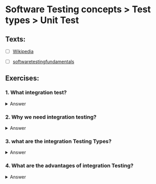 # Software Testing concepts > Test types > Unit Test

## Texts:

- [ ] [Wikipedia](https://en.wikipedia.org/wiki/Integration_testing)
- [ ] [softwaretestingfundamentals](https://softwaretestingfundamentals.com/integration-testing/)


## Exercises:

### 1. What integration test?

<Details>
	<summary>Answer</summary>
	Integration Testing is a level of software testing where individual units are combined and tested to verify if they are working as they intend to when integrated. The main aim here is to test the interface between the modules.
</Details>


### 2. Why we need integration testing?

<Details>
	<summary>Answer</summary>	
	Integration testing is executed to establish whether the components interact with each other consort to the specification or not. Integration testing in large refers to joining all the components resulting in the complete system. It is further performed by the developer or the software Tester or by both. Example- checking that a Payroll 	system interacts as required with the Human Resource system.
</Details>


### 3. what are the integration Testing Types?

<Details>
	<summary>Answer</summary>
	- Top-down testing approach
	- Bottom-up testing approach
	- Big-Bang testing approach
	- Sandwiched testing approach
</Details>


### 4. What are the advantages of integration Testing?

<Details>
	<summary>Answer</summary>
	- It makes sure that integrated modules work properly as intended
	- The tester can start testing once the modules to be tested are available
	- It detects errors related to the interface between modules
	- Helps modules interact with API’s and other third-party tools
	- Typically covers a large volume of the system, so more efficient
	- Increases the test coverage and improves the reliability of tests
</Details>
